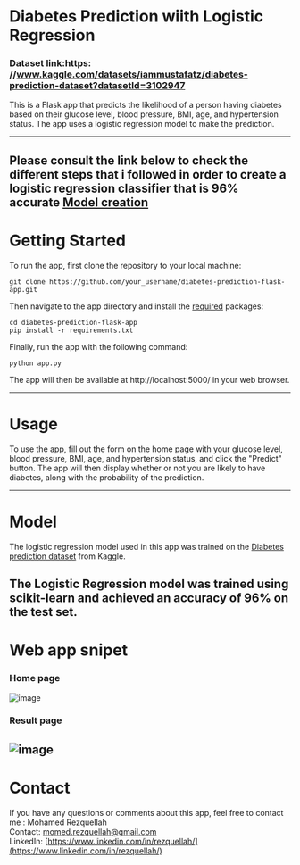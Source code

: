 # Diabetes Prediction wiith Logistic Regression

### Dataset link:https: //www.kaggle.com/datasets/iammustafatz/diabetes-prediction-dataset?datasetId=3102947

This is a Flask app that predicts the likelihood of a person having diabetes based on their glucose level, blood pressure, BMI, age, and hypertension status. The app uses a logistic regression model to make the prediction.

-------------
Please consult the link below to check the different steps that i followed in order to create a logistic regression classifier that is 96% accurate 
[Model creation](https://github.com/Rezquellah/Diabetes_Prediction_LogisticRegression/blob/main/Diabetes_Prediction.ipynb)
-----------
# Getting Started

To run the app, first clone the repository to your local machine:

    git clone https://github.com/your_username/diabetes-prediction-flask-app.git

Then navigate to the app directory and install the [required](https://github.com/Rezquellah/Diabetes_Prediction_LogisticRegression/blob/main/requirements.txt) packages:

    cd diabetes-prediction-flask-app
    pip install -r requirements.txt
    
Finally, run the app with the following command:

    python app.py

The app will then be available at http://localhost:5000/ in your web browser.

------------

# Usage

To use the app, fill out the form on the home page with your glucose level, blood pressure, BMI, age, and hypertension status, and click the "Predict" button. The app will then display whether or not you are likely to have diabetes, along with the probability of the prediction.

----
# Model
The logistic regression model used in this app was trained on the [Diabetes prediction dataset](https://www.kaggle.com/datasets/iammustafatz/diabetes-prediction-dataset?datasetId=3102947) from Kaggle.

The Logistic Regression model was trained using scikit-learn and achieved an accuracy of 96% on the test set.
-----
# Web app snipet

### Home page 
![image](https://user-images.githubusercontent.com/51273123/236902843-e36d4bfb-1ef6-4481-8c2a-78b56ecaf4d3.png)

### Result page 
![image](https://user-images.githubusercontent.com/51273123/236903073-e64ee5e0-d06b-4993-b154-6438a11c564b.png)
------
# Contact
If you have any questions or comments about this app, feel free to contact me :
Mohamed Rezquellah<br>
Contact: momed.rezquellah@gmail.com<br>
LinkedIn: [https://www.linkedin.com/in/rezquellah/](https://www.linkedin.com/in/rezquellah/)



